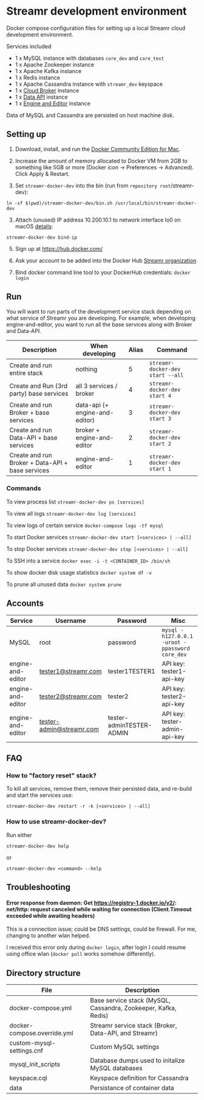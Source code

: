 # Streamr development environment

Docker compose configuration files for setting up a local Streamr cloud development
environment.

Services included
- 1 x MySQL instance with databases `core_dev` and `core_test`
- 1 x Apache Zookeeper instance
- 1 x Apache Kafka instance
- 1 x Redis instance
- 1 x Apache Cassandra instance with `streamr_dev` keyspace
- 1 x [Cloud Broker](https://github.com/streamr-dev/cloud-broker) instance
- 1 x [Data API](https://github.com/streamr-dev/data-api) instance
- 1 x [Engine and Editor](https://github.com/streamr-dev/engine-and-editor) instance

Data of MySQL and Cassandra are persisted on host machine disk.

## Setting up

1. Download, install, and run the [Docker Community Edition for
   Mac](https://store.docker.com/editions/community/docker-ce-desktop-mac).

2. Increase the amount of memory allocated to Docker VM from 2GB to something
   like 5GB or more (Docker icon -> Preferences -> Advanced). Click Apply & Restart.

3. Set `streamr-docker-dev` into the bin (run from `repository root`/streamr-dev):
```
ln -sf $(pwd)/streamr-docker-dev/bin.sh /usr/local/bin/streamr-docker-dev
```

3.  Attach (unused) IP address 10.200.10.1 to network interface lo0 on macOS
[details](https://docs.docker.com/docker-for-mac/networking/#use-cases-and-workarounds):
```
streamr-docker-dev bind-ip
```

5. Sign up at https://hub.docker.com/

6. Ask your account to be added into the Docker Hub [Streamr organization](https://hub.docker.com/u/streamr)

7. Bind docker command line tool to your DockerHub credentials: `docker login`

## Run

You will want to run parts of the development service stack depending on what
service of Streamr you are developing. For example, when developing
engine-and-editor, you want to run all the base services along with Broker and
Data-API.

| Description                                      | When developing           | Alias  | Command                                       |
|--------------------------------------------------|---------------------------|--------|-----------------------------------------------|
| Create and run entire stack                      | nothing                   | 5      | `streamr-docker-dev start --all`              |
| Create and Run (3rd party)  base services        | all 3 services / broker   | 4      | `streamr-docker-dev start 4`                  |
| Create and run Broker + base services            | data-api (+ engine-and-editor) | 3      | `streamr-docker-dev start 3`                  |
| Create and run Data-API + base services          | broker + engine-and-editor     | 2      | `streamr-docker-dev start 2`                  |
| Create and run Broker + Data-API + base services | engine-and-editor              | 1      | `streamr-docker-dev start 1`                  |

### Commands

To view process list
`streamr-docker-dev ps [services]`

To view all logs
`streamr-docker-dev log [services]`

To view logs of certain service
`docker-compose logs -tf mysql`

To start Docker services
`streamr-docker-dev start [<services> | --all]`

To stop Docker services
`streamr-docker-dev stop [<services> | --all]`

To SSH into a service
`docker exec -i -t <CONTAINER_ID> /bin/sh`

To show docker disk usage statistics
`docker system df -v`

To prune all unused data
`docker system prune`

## Accounts

| Service           | Username                 | Password                 | Misc                                                       |
|-------------------|--------------------------|--------------------------|------------------------------------------------------------|
| MySQL             | root                     | password                 | `mysql -h127.0.0.1 -uroot -ppassword core_dev`             |
| engine-and-editor | tester1@streamr.com      | tester1TESTER1           | API key:  tester1-api-key                                  |
| engine-and-editor | tester2@streamr.com      | tester2                  | API key:  tester2-api-key                                  |
| engine-and-editor | tester-admin@streamr.com | tester-adminTESTER-ADMIN | API key:  tester-admin-api-key                             |

## FAQ

### How to "factory reset" stack?

To kill all services, remove them, remove their persisted data, and re-build and start the services use:
```
streamr-docker-dev restart -r -k [<services> | --all]
```

### How to use streamr-docker-dev?
Run either
```
streamr-docker-dev help
```
or
```
streamr-docker-dev <command> --help
```

## Troubleshooting

#### Error response from daemon: Get https://registry-1.docker.io/v2/: net/http: request canceled while waiting for connection (Client.Timeout exceeded while awaiting headers)

This is a connection issue; could be DNS settings, could be firewall. For me, changing to another wlan helped.

I received this error only during `docker login`, after login I could resume using office wlan (`docker pull` works somehow differently).

## Directory structure

| File                        | Description                                                    |
|-----------------------------|----------------------------------------------------------------|
| docker-compose.yml          | Base service stack (MySQL, Cassandra, Zookeeper, Kafka, Redis) |
| docker-compose.override.yml | Streamr service stack (Broker, Data-API, and Streamr)          |
| custom-mysql-settings.cnf   | Custom MySQL settings                                          |
| mysql\_init\_scripts        | Database dumps used to initalize MySQL databases               |
| keyspace.cql                | Keyspace definition for Cassandra                              |
| data                        | Persistance of container data                                  |


